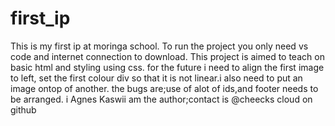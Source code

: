 # first_ip
This is my first ip at moringa school.
To run the project you only need vs code and internet connection to download.
This project is aimed to teach on basic html and styling using css.
for the future i need to align the first image to left, set the first colour div so that it is not linear.i also need to put an image ontop of another.
the bugs are;use of alot of ids,and footer needs to be arranged.
i Agnes Kaswii am the author;contact is @cheecks cloud on github
